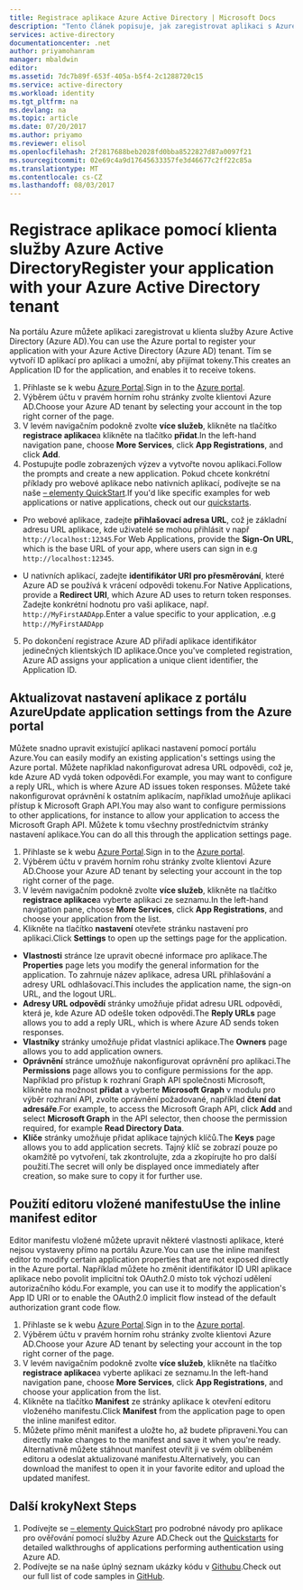 ```yaml
---
title: Registrace aplikace Azure Active Directory | Microsoft Docs
description: "Tento článek popisuje, jak zaregistrovat aplikaci s Azure Active Directory pomocí portálu Azure"
services: active-directory
documentationcenter: .net
author: priyamohanram
manager: mbaldwin
editor: 
ms.assetid: 7dc7b89f-653f-405a-b5f4-2c1288720c15
ms.service: active-directory
ms.workload: identity
ms.tgt_pltfrm: na
ms.devlang: na
ms.topic: article
ms.date: 07/20/2017
ms.author: priyamo
ms.reviewer: elisol
ms.openlocfilehash: 2f2817688beb2028fd0bba8522827d87a0097f21
ms.sourcegitcommit: 02e69c4a9d17645633357fe3d46677c2ff22c85a
ms.translationtype: MT
ms.contentlocale: cs-CZ
ms.lasthandoff: 08/03/2017
---
```

# <a name="register-your-application-with-your-azure-active-directory-tenant"></a><span data-ttu-id="91acb-103">Registrace aplikace pomocí klienta služby Azure Active Directory</span><span class="sxs-lookup"><span data-stu-id="91acb-103">Register your application with your Azure Active Directory tenant</span></span>

<span data-ttu-id="91acb-104">Na portálu Azure můžete aplikaci zaregistrovat u klienta služby Azure Active Directory (Azure AD).</span><span class="sxs-lookup"><span data-stu-id="91acb-104">You can use the Azure portal to register your application with your Azure Active Directory (Azure AD) tenant.</span></span> <span data-ttu-id="91acb-105">Tím se vytvoří ID aplikací pro aplikaci a umožní, aby přijímat tokeny.</span><span class="sxs-lookup"><span data-stu-id="91acb-105">This creates an Application ID for the application, and enables it to receive tokens.</span></span>

1. <span data-ttu-id="91acb-106">Přihlaste se k webu [Azure Portal](https://portal.azure.com).</span><span class="sxs-lookup"><span data-stu-id="91acb-106">Sign in to the [Azure portal](https://portal.azure.com).</span></span>
2. <span data-ttu-id="91acb-107">Výběrem účtu v pravém horním rohu stránky zvolte klientovi Azure AD.</span><span class="sxs-lookup"><span data-stu-id="91acb-107">Choose your Azure AD tenant by selecting your account in the top right corner of the page.</span></span>
3. <span data-ttu-id="91acb-108">V levém navigačním podokně zvolte **více služeb**, klikněte na tlačítko **registrace aplikace**a klikněte na tlačítko **přidat**.</span><span class="sxs-lookup"><span data-stu-id="91acb-108">In the left-hand navigation pane, choose **More Services**, click **App Registrations**, and click **Add**.</span></span>
4. <span data-ttu-id="91acb-109">Postupujte podle zobrazených výzev a vytvořte novou aplikaci.</span><span class="sxs-lookup"><span data-stu-id="91acb-109">Follow the prompts and create a new application.</span></span> <span data-ttu-id="91acb-110">Pokud chcete konkrétní příklady pro webové aplikace nebo nativních aplikací, podívejte se na naše [– elementy QuickStart](active-directory-developers-guide.md).</span><span class="sxs-lookup"><span data-stu-id="91acb-110">If you'd like specific examples for web applications or native applications, check out our [quickstarts](active-directory-developers-guide.md).</span></span>
  * <span data-ttu-id="91acb-111">Pro webové aplikace, zadejte **přihlašovací adresa URL**, což je základní adresu URL aplikace, kde uživatelé se mohou přihlásit v např `http://localhost:12345`.</span><span class="sxs-lookup"><span data-stu-id="91acb-111">For Web Applications, provide the **Sign-On URL**, which is the base URL of your app, where users can sign in e.g `http://localhost:12345`.</span></span>
<!--TODO: add once App ID URI is configurable: The **App ID URI** is a unique identifier for your application. The convention is to use `https://<tenant-domain>/<app-name>`, e.g. `https://contoso.onmicrosoft.com/my-first-aad-app`-->
  * <span data-ttu-id="91acb-112">U nativních aplikací, zadejte **identifikátor URI pro přesměrování**, které Azure AD se používá k vrácení odpovědi tokenu.</span><span class="sxs-lookup"><span data-stu-id="91acb-112">For Native Applications, provide a **Redirect URI**, which Azure AD uses to return token responses.</span></span> <span data-ttu-id="91acb-113">Zadejte konkrétní hodnotu pro vaši aplikace, např. `http://MyFirstAADApp`.</span><span class="sxs-lookup"><span data-stu-id="91acb-113">Enter a value specific to your application, .e.g `http://MyFirstAADApp`</span></span>
5. <span data-ttu-id="91acb-114">Po dokončení registrace Azure AD přiřadí aplikace identifikátor jedinečných klientských ID aplikace.</span><span class="sxs-lookup"><span data-stu-id="91acb-114">Once you've completed registration, Azure AD assigns your application a unique client identifier, the Application ID.</span></span>

## <a name="update-application-settings-from-the-azure-portal"></a><span data-ttu-id="91acb-115">Aktualizovat nastavení aplikace z portálu Azure</span><span class="sxs-lookup"><span data-stu-id="91acb-115">Update application settings from the Azure portal</span></span>

<span data-ttu-id="91acb-116">Můžete snadno upravit existující aplikaci nastavení pomocí portálu Azure.</span><span class="sxs-lookup"><span data-stu-id="91acb-116">You can easily modify an existing application's settings using the Azure portal.</span></span> <span data-ttu-id="91acb-117">Můžete například nakonfigurovat adresa URL odpovědi, což je, kde Azure AD vydá token odpovědi.</span><span class="sxs-lookup"><span data-stu-id="91acb-117">For example, you may want to configure a reply URL, which is where Azure AD issues token responses.</span></span> <span data-ttu-id="91acb-118">Můžete také nakonfigurovat oprávnění k ostatním aplikacím, například umožňuje aplikaci přístup k Microsoft Graph API.</span><span class="sxs-lookup"><span data-stu-id="91acb-118">You may also want to configure permissions to other applications, for instance to allow your application to access the Microsoft Graph API.</span></span> <span data-ttu-id="91acb-119">Můžete k tomu všechny prostřednictvím stránky nastavení aplikace.</span><span class="sxs-lookup"><span data-stu-id="91acb-119">You can do all this through the application settings page.</span></span>

1. <span data-ttu-id="91acb-120">Přihlaste se k webu [Azure Portal](https://portal.azure.com).</span><span class="sxs-lookup"><span data-stu-id="91acb-120">Sign in to the [Azure portal](https://portal.azure.com).</span></span>
2. <span data-ttu-id="91acb-121">Výběrem účtu v pravém horním rohu stránky zvolte klientovi Azure AD.</span><span class="sxs-lookup"><span data-stu-id="91acb-121">Choose your Azure AD tenant by selecting your account in the top right corner of the page.</span></span>
3. <span data-ttu-id="91acb-122">V levém navigačním podokně zvolte **více služeb**, klikněte na tlačítko **registrace aplikace**a vyberte aplikaci ze seznamu.</span><span class="sxs-lookup"><span data-stu-id="91acb-122">In the left-hand navigation pane, choose **More Services**, click **App Registrations**, and choose your application from the list.</span></span>
4. <span data-ttu-id="91acb-123">Klikněte na tlačítko **nastavení** otevřete stránku nastavení pro aplikaci.</span><span class="sxs-lookup"><span data-stu-id="91acb-123">Click **Settings** to open up the settings page for the application.</span></span>
  * <span data-ttu-id="91acb-124">**Vlastnosti** stránce lze upravit obecné informace pro aplikace.</span><span class="sxs-lookup"><span data-stu-id="91acb-124">The **Properties** page lets you modify the general information for the application.</span></span> <span data-ttu-id="91acb-125">To zahrnuje název aplikace, adresa URL přihlašování a adresy URL odhlašovací.</span><span class="sxs-lookup"><span data-stu-id="91acb-125">This includes the application name, the sign-on URL, and the logout URL.</span></span>
  * <span data-ttu-id="91acb-126">**Adresy URL odpovědí** stránky umožňuje přidat adresu URL odpovědi, která je, kde Azure AD odešle token odpovědi.</span><span class="sxs-lookup"><span data-stu-id="91acb-126">The **Reply URLs** page allows you to add a reply URL, which is where Azure AD sends token responses.</span></span>
  * <span data-ttu-id="91acb-127">**Vlastníky** stránky umožňuje přidat vlastníci aplikace.</span><span class="sxs-lookup"><span data-stu-id="91acb-127">The **Owners** page allows you to add application owners.</span></span>
  * <span data-ttu-id="91acb-128">**Oprávnění** stránce umožňuje nakonfigurovat oprávnění pro aplikaci.</span><span class="sxs-lookup"><span data-stu-id="91acb-128">The **Permissions** page allows you to configure permissions for the app.</span></span> <span data-ttu-id="91acb-129">Například pro přístup k rozhraní Graph API společnosti Microsoft, klikněte na možnost **přidat** a vyberte **Microsoft Graph** v modulu pro výběr rozhraní API, zvolte oprávnění požadované, například **čtení dat adresáře**.</span><span class="sxs-lookup"><span data-stu-id="91acb-129">For example, to access the Microsoft Graph API, click **Add** and select **Microsoft Graph** in the API selector, then choose the permission required, for example **Read Directory Data**.</span></span>
  * <span data-ttu-id="91acb-130">**Klíče** stránky umožňuje přidat aplikace tajných klíčů.</span><span class="sxs-lookup"><span data-stu-id="91acb-130">The **Keys** page allows you to add application secrets.</span></span> <span data-ttu-id="91acb-131">Tajný klíč se zobrazí pouze po okamžitě po vytvoření, tak zkontrolujte, zda a zkopírujte ho pro další použití.</span><span class="sxs-lookup"><span data-stu-id="91acb-131">The secret will only be displayed once immediately after creation, so make sure to copy it for further use.</span></span>

## <a name="use-the-inline-manifest-editor"></a><span data-ttu-id="91acb-132">Použití editoru vložené manifestu</span><span class="sxs-lookup"><span data-stu-id="91acb-132">Use the inline manifest editor</span></span>

<span data-ttu-id="91acb-133">Editor manifestu vložené můžete upravit některé vlastnosti aplikace, které nejsou vystaveny přímo na portálu Azure.</span><span class="sxs-lookup"><span data-stu-id="91acb-133">You can use the inline manifest editor to modify certain application properties that are not exposed directly in the Azure portal.</span></span> <span data-ttu-id="91acb-134">Například můžete ho změnit identifikátor ID URI aplikace aplikace nebo povolit implicitní tok OAuth2.0 místo tok výchozí udělení autorizačního kódu.</span><span class="sxs-lookup"><span data-stu-id="91acb-134">For example, you can use it to modify the application's App ID URI or to enable the OAuth2.0 implicit flow instead of the default authorization grant code flow.</span></span>

1. <span data-ttu-id="91acb-135">Přihlaste se k webu [Azure Portal](https://portal.azure.com).</span><span class="sxs-lookup"><span data-stu-id="91acb-135">Sign in to the [Azure portal](https://portal.azure.com).</span></span>
2. <span data-ttu-id="91acb-136">Výběrem účtu v pravém horním rohu stránky zvolte klientovi Azure AD.</span><span class="sxs-lookup"><span data-stu-id="91acb-136">Choose your Azure AD tenant by selecting your account in the top right corner of the page.</span></span>
3. <span data-ttu-id="91acb-137">V levém navigačním podokně zvolte **více služeb**, klikněte na tlačítko **registrace aplikace**a vyberte aplikaci ze seznamu.</span><span class="sxs-lookup"><span data-stu-id="91acb-137">In the left-hand navigation pane, choose **More Services**, click **App Registrations**, and choose your application from the list.</span></span>
4. <span data-ttu-id="91acb-138">Klikněte na tlačítko **Manifest** ze stránky aplikace k otevření editoru vloženého manifestu.</span><span class="sxs-lookup"><span data-stu-id="91acb-138">Click **Manifest** from the application page to open the inline manifest editor.</span></span>
5. <span data-ttu-id="91acb-139">Můžete přímo měnit manifest a uložte ho, až budete připraveni.</span><span class="sxs-lookup"><span data-stu-id="91acb-139">You can directly make changes to the manifest and save it when you're ready.</span></span> <span data-ttu-id="91acb-140">Alternativně můžete stáhnout manifest otevřít ji ve svém oblíbeném editoru a odeslat aktualizované manifestu.</span><span class="sxs-lookup"><span data-stu-id="91acb-140">Alternatively, you can download the manifest to open it in your favorite editor and upload the updated manifest.</span></span>

## <a name="next-steps"></a><span data-ttu-id="91acb-141">Další kroky</span><span class="sxs-lookup"><span data-stu-id="91acb-141">Next Steps</span></span>

1. <span data-ttu-id="91acb-142">Podívejte se [– elementy QuickStart](active-directory-developers-guide.md) pro podrobné návody pro aplikace pro ověřování pomocí služby Azure AD.</span><span class="sxs-lookup"><span data-stu-id="91acb-142">Check out the [Quickstarts](active-directory-developers-guide.md) for detailed walkthroughs of applications performing authentication using Azure AD.</span></span>
2. <span data-ttu-id="91acb-143">Podívejte se na naše úplný seznam ukázky kódu v [Githubu](https://github.com/azure-samples).</span><span class="sxs-lookup"><span data-stu-id="91acb-143">Check out our full list of code samples in [GitHub](https://github.com/azure-samples).</span></span>
